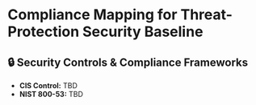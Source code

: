 # Compliance Mapping for Threat-Protection Security Baseline
## 🔒 Security Controls & Compliance Frameworks
- **CIS Control:** TBD
- **NIST 800-53:** TBD
